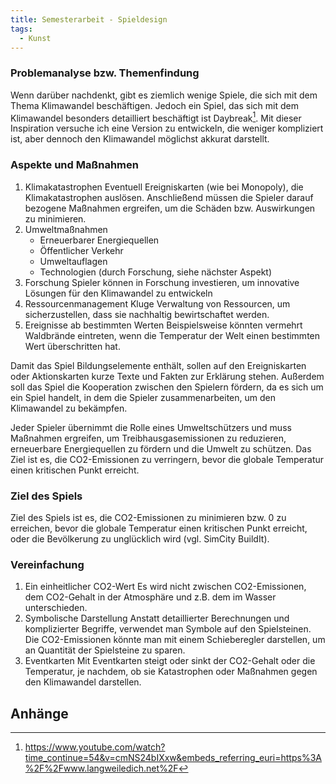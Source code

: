```yaml
---
title: Semesterarbeit - Spieldesign
tags:
  - Kunst
---
```

### Problemanalyse bzw. Themenfindung

Wenn darüber nachdenkt, gibt es ziemlich wenige Spiele, die sich mit dem Thema Klimawandel beschäftigen. Jedoch ein Spiel, das sich mit dem Klimawandel besonders detailliert beschäftigt ist Daybreak[^1]. Mit dieser Inspiration versuche ich eine Version zu entwickeln, die weniger kompliziert ist, aber dennoch den Klimawandel möglichst akkurat darstellt.

### Aspekte und Maßnahmen

1. Klimakatastrophen
	Eventuell Ereigniskarten (wie bei Monopoly), die Klimakatastrophen auslösen. Anschließend müssen die Spieler darauf bezogene Maßnahmen ergreifen, um die Schäden bzw. Auswirkungen zu minimieren.
2. Umweltmaßnahmen
	- Erneuerbarer Energiequellen
	- Öffentlicher Verkehr
	- Umweltauflagen
	- Technologien (durch Forschung, siehe nächster Aspekt)
3. Forschung
	Spieler können in Forschung investieren, um innovative Lösungen für den Klimawandel zu entwickeln
4. Ressourcenmanagement
	Kluge Verwaltung von Ressourcen, um sicherzustellen, dass sie nachhaltig bewirtschaftet werden.
5. Ereignisse ab bestimmten Werten
	Beispielsweise könnten vermehrt Waldbrände eintreten, wenn die Temperatur der Welt einen bestimmten Wert überschritten hat.

Damit das Spiel Bildungselemente enthält, sollen auf den Ereigniskarten oder Aktionskarten kurze Texte und Fakten zur Erklärung stehen. Außerdem soll das Spiel die Kooperation zwischen den Spielern fördern, da es sich um ein Spiel handelt, in dem die Spieler zusammenarbeiten, um den Klimawandel zu bekämpfen. 

Jeder Spieler übernimmt die Rolle eines Umweltschützers und muss Maßnahmen ergreifen, um Treibhausgasemissionen zu reduzieren, erneuerbare Energiequellen zu fördern und die Umwelt zu schützen. Das Ziel ist es, die CO2-Emissionen zu verringern, bevor die globale Temperatur einen kritischen Punkt erreicht.

### Ziel des Spiels

Ziel des Spiels ist es, die CO2-Emissionen zu minimieren bzw. 0 zu erreichen, bevor die globale Temperatur einen kritischen Punkt erreicht, oder die Bevölkerung zu unglücklich wird (vgl. SimCity BuildIt).

### Vereinfachung

1. Ein einheitlicher CO2-Wert
	Es wird nicht zwischen CO2-Emissionen, dem CO2-Gehalt in der Atmosphäre und z.B. dem im Wasser unterschieden.
2. Symbolische Darstellung
	Anstatt detaillierter Berechnungen und komplizierter Begriffe, verwendet man Symbole auf den Spielsteinen. Die CO2-Emissionen könnte man mit einem Schieberegler darstellen, um an Quantität der Spielsteine zu sparen.
3. Eventkarten
	Mit Eventkarten steigt oder sinkt der CO2-Gehalt oder die Temperatur, je nachdem, ob sie Katastrophen oder Maßnahmen gegen den Klimawandel darstellen. 

## Anhänge

[^1]: https://www.youtube.com/watch?time_continue=54&v=cmNS24bIXxw&embeds_referring_euri=https%3A%2F%2Fwww.langweiledich.net%2F